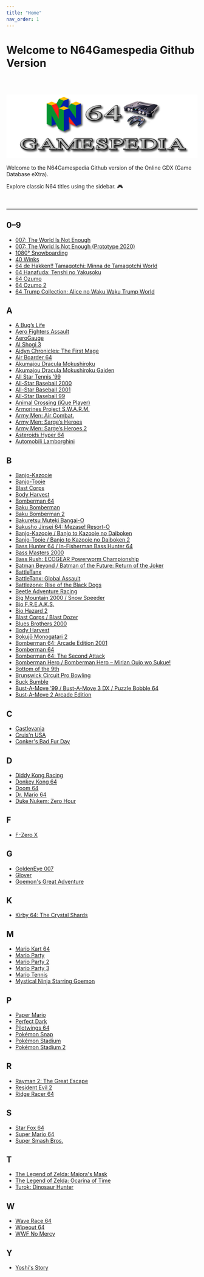 ```yaml
---
title: "Home"
nav_order: 1
---
```


# Welcome to N64Gamespedia Github Version

<br>
<br>

![](assets/images/N64_GAMESPEIDA_LOGO_CLEAR.png)

Welcome to the  N64Gamespedia Github version of the Online GDX (Game Database eXtra).

Explore classic N64 titles using the sidebar. 🎮

<br>


---

## 0–9
- [007: The World Is Not Enough](numbered/007-the-world-is-not-enough)
- [007: The World Is Not Enough (Prototype 2020)](numbered/007-twine-prototype-2020)
- [1080° Snowboarding](numbered/1080-snowboarding)
- [40 Winks](numbered/40-winks)
- [64 de Hakken!! Tamagotchi: Minna de Tamagotchi World](numbered/64-de-hakken-tamagotchi)
- [64 Hanafuda: Tenshi no Yakusoku](numbered/64-hanafuda)
- [64 Ozumo](numbered/64-ozumo)
- [64 Ozumo 2](numbered/64-ozumo-2)
- [64 Trump Collection: Alice no Waku Waku Trump World](numbered/64-trump-collection)

## A
- [A Bug’s Life](a/a-bugs-life)
- [Aero Fighters Assault](a/aero-fighters-assault)
- [AeroGauge](a/aerogauge)
- [AI Shogi 3](a/ai-shogi-3)
- [Aidyn Chronicles: The First Mage](a/aidyn-chronicles-the-first-mage)
- [Air Boarder 64](a/air-boarder-64)
- [Akumajou Dracula Mokushiroku](a/akumajou-dracula-mokushiroku)
- [Akumajou Dracula Mokushiroku Gaiden](a/akumajou-dracula-mokushiroku-gaiden-legend-of-cornell)
- [All Star Tennis ’99](a/all-star-tennis-99)
- [All-Star Baseball 2000](a/all-star-baseball-2000)
- [All-Star Baseball 2001](a/all-star-baseball-2001)
- [All-Star Baseball 99](a/all-star-baseball-99)
- [Animal Crossing (iQue Player)](a/animal-crossing)
- [Armorines Project S.W.A.R.M.](a/armorines)
- [Army Men: Air Combat.](a/army-men-air-combat)
- [Army Men: Sarge’s Heroes](a/army-men-sarges-heroes)
- [Army Men: Sarge’s Heroes 2](a/army-men-sarges-heroes-2)
- [Asteroids Hyper 64](a/asteroids-hyper-64)
- [Automobili Lamborghini](a/automobili-lamborghini)

## B
- [Banjo-Kazooie]()
- [Banjo-Tooie]()
- [Blast Corps]()
- [Body Harvest]()
- [Bomberman 64]()
- [Baku Bomberman]()
- [Baku Bomberman 2]()
- [Bakuretsu Muteki Bangai-O]()
- [Bakusho Jinsei 64: Mezase! Resort-O]()
- [Banjo-Kazooie / Banjo to Kazooie no Daiboken]()
- [Banjo-Tooie / Banjo to Kazooie no Daiboken 2]()
- [Bass Hunter 64 / In-Fisherman Bass Hunter 64]()
- [Bass Masters 2000]()
- [Bass Rush: ECOGEAR Powerworm Championship]()
- [Batman Beyond / Batman of the Future: Return of the Joker]()
- [BattleTanx]()
- [BattleTanx: Global Assault]()
- [Battlezone: Rise of the Black Dogs]()
- [Beetle Adventure Racing]()
- [Big Mountain 2000 / Snow Speeder]()
- [Bio F.R.E.A.K.S.]()
- [Bio Hazard 2]()
- [Blast Corps / Blast Dozer]()
- [Blues Brothers 2000]()
- [Body Harvest]()
- [Bokujō Monogatari 2]()
- [Bomberman 64: Arcade Edition 2001]()
- [Bomberman 64]()
- [Bomberman 64: The Second Attack]()
- [Bomberman Hero / Bomberman Hero – Mirian Oujo wo Sukue!]()
- [Bottom of the 9th]()
- [Brunswick Circuit Pro Bowling]()
- [Buck Bumble]()
- [Bust-A-Move ’99 / Bust-A-Move 3 DX / Puzzle Bobble 64]()
- [Bust-A-Move 2 Arcade Edition]()

## C
- [Castlevania]()
- [Cruis'n USA]()
- [Conker's Bad Fur Day]()

## D
- [Diddy Kong Racing]()
- [Donkey Kong 64]()
- [Doom 64]()
- [Dr. Mario 64]()
- [Duke Nukem: Zero Hour]()

## F
- [F-Zero X]()

## G
- [GoldenEye 007]()
- [Glover]()
- [Goemon's Great Adventure]()

## K
- [Kirby 64: The Crystal Shards]()

## M
- [Mario Kart 64]()
- [Mario Party]()
- [Mario Party 2]()
- [Mario Party 3]()
- [Mario Tennis]()
- [Mystical Ninja Starring Goemon]()

## P
- [Paper Mario]()
- [Perfect Dark]()
- [Pilotwings 64]()
- [Pokémon Snap]()
- [Pokémon Stadium]()
- [Pokémon Stadium 2]()

## R
- [Rayman 2: The Great Escape]()
- [Resident Evil 2]()
- [Ridge Racer 64]()

## S
- [Star Fox 64]()
- [Super Mario 64]()
- [Super Smash Bros.]()

## T
- [The Legend of Zelda: Majora's Mask]()
- [The Legend of Zelda: Ocarina of Time]()
- [Turok: Dinosaur Hunter]()

## W
- [Wave Race 64]()
- [Wipeout 64]()
- [WWF No Mercy]()

## Y
- [Yoshi's Story]()
